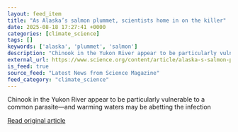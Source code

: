 ```yaml
---
layout: feed_item
title: "As Alaska’s salmon plummet, scientists home in on the killer"
date: 2025-08-18 17:27:41 +0000
categories: [climate_science]
tags: []
keywords: ['alaska', 'plummet', 'salmon']
description: "Chinook in the Yukon River appear to be particularly vulnerable to a common parasite—and warming waters may be abetting the infection"
external_url: https://www.science.org/content/article/alaska-s-salmon-plummet-scientists-home-killer
is_feed: true
source_feed: "Latest News from Science Magazine"
feed_category: "climate_science"
---
```


Chinook in the Yukon River appear to be particularly vulnerable to a common parasite—and warming waters may be abetting the infection

[Read original article](https://www.science.org/content/article/alaska-s-salmon-plummet-scientists-home-killer)
